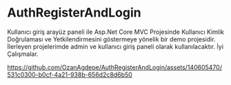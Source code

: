 # AuthRegisterAndLogin
Kullanıcı giriş arayüz paneli ile Asp.Net Core MVC Projesinde Kullanıcı Kimlik Doğrulaması ve Yetkilendirmesini göstermeye yönelik bir demo projesidir. İlerleyen projelerimde admin ve kullanıcı giriş paneli olarak kullanılacaktır. İyi Çalışmalar.




https://github.com/OzanAgdepe/AuthRegisterAndLogin/assets/140605470/531c0300-b0cf-4a21-938b-656d2c8d6b50

